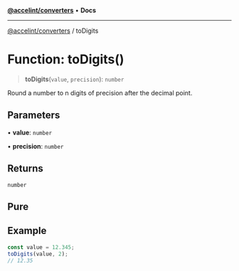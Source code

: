 [**@accelint/converters**](../README.md) • **Docs**

***

[@accelint/converters](../README.md) / toDigits

# Function: toDigits()

> **toDigits**(`value`, `precision`): `number`

Round a number to n digits of precision after the decimal point.

## Parameters

• **value**: `number`

• **precision**: `number`

## Returns

`number`

## Pure

## Example

```ts
const value = 12.345;
toDigits(value, 2);
// 12.35
```
